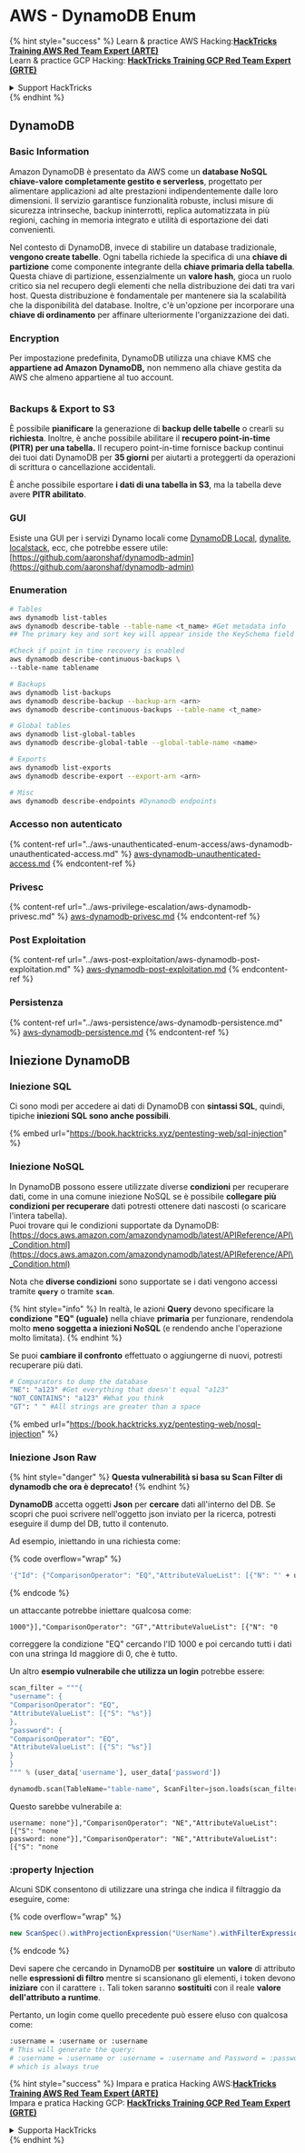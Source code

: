 # AWS - DynamoDB Enum

{% hint style="success" %}
Learn & practice AWS Hacking:<img src="../../../.gitbook/assets/image (1).png" alt="" data-size="line">[**HackTricks Training AWS Red Team Expert (ARTE)**](https://training.hacktricks.xyz/courses/arte)<img src="../../../.gitbook/assets/image (1).png" alt="" data-size="line">\
Learn & practice GCP Hacking: <img src="../../../.gitbook/assets/image (2).png" alt="" data-size="line">[**HackTricks Training GCP Red Team Expert (GRTE)**<img src="../../../.gitbook/assets/image (2).png" alt="" data-size="line">](https://training.hacktricks.xyz/courses/grte)

<details>

<summary>Support HackTricks</summary>

* Check the [**subscription plans**](https://github.com/sponsors/carlospolop)!
* **Join the** 💬 [**Discord group**](https://discord.gg/hRep4RUj7f) or the [**telegram group**](https://t.me/peass) or **follow** us on **Twitter** 🐦 [**@hacktricks\_live**](https://twitter.com/hacktricks\_live)**.**
* **Share hacking tricks by submitting PRs to the** [**HackTricks**](https://github.com/carlospolop/hacktricks) and [**HackTricks Cloud**](https://github.com/carlospolop/hacktricks-cloud) github repos.

</details>
{% endhint %}

## DynamoDB

### Basic Information

Amazon DynamoDB è presentato da AWS come un **database NoSQL chiave-valore completamente gestito e serverless**, progettato per alimentare applicazioni ad alte prestazioni indipendentemente dalle loro dimensioni. Il servizio garantisce funzionalità robuste, inclusi misure di sicurezza intrinseche, backup ininterrotti, replica automatizzata in più regioni, caching in memoria integrato e utilità di esportazione dei dati convenienti.

Nel contesto di DynamoDB, invece di stabilire un database tradizionale, **vengono create tabelle**. Ogni tabella richiede la specifica di una **chiave di partizione** come componente integrante della **chiave primaria della tabella**. Questa chiave di partizione, essenzialmente un **valore hash**, gioca un ruolo critico sia nel recupero degli elementi che nella distribuzione dei dati tra vari host. Questa distribuzione è fondamentale per mantenere sia la scalabilità che la disponibilità del database. Inoltre, c'è un'opzione per incorporare una **chiave di ordinamento** per affinare ulteriormente l'organizzazione dei dati.

### Encryption

Per impostazione predefinita, DynamoDB utilizza una chiave KMS che **appartiene ad Amazon DynamoDB,** non nemmeno alla chiave gestita da AWS che almeno appartiene al tuo account.

<figure><img src="https://lh4.googleusercontent.com/JjtNS7aA-_GRMgZb4v93jWEQJi6DQdUPq0FEpzZPdeyCeNoG05p0NJiV9Zs-ULs_-Tfjmx0W1ZgsE2Ui2ljo7D-1a87Xny-gpLVQO0XmXdFoph9ci1RepbVNwaCe9oPruEZSEDxGTxF5dIv6pW1WpT6kWA=s2048" alt=""><figcaption></figcaption></figure>

### Backups & Export to S3

È possibile **pianificare** la generazione di **backup delle tabelle** o crearli su **richiesta**. Inoltre, è anche possibile abilitare il **recupero point-in-time (PITR) per una tabella.** Il recupero point-in-time fornisce backup continui dei tuoi dati DynamoDB per **35 giorni** per aiutarti a proteggerti da operazioni di scrittura o cancellazione accidentali.

È anche possibile esportare **i dati di una tabella in S3**, ma la tabella deve avere **PITR abilitato**.

### GUI

Esiste una GUI per i servizi Dynamo locali come [DynamoDB Local](https://aws.amazon.com/blogs/aws/dynamodb-local-for-desktop-development/), [dynalite](https://github.com/mhart/dynalite), [localstack](https://github.com/localstack/localstack), ecc, che potrebbe essere utile: [https://github.com/aaronshaf/dynamodb-admin](https://github.com/aaronshaf/dynamodb-admin)

### Enumeration
```bash
# Tables
aws dynamodb list-tables
aws dynamodb describe-table --table-name <t_name> #Get metadata info
## The primary key and sort key will appear inside the KeySchema field

#Check if point in time recovery is enabled
aws dynamodb describe-continuous-backups \
--table-name tablename

# Backups
aws dynamodb list-backups
aws dynamodb describe-backup --backup-arn <arn>
aws dynamodb describe-continuous-backups --table-name <t_name>

# Global tables
aws dynamodb list-global-tables
aws dynamodb describe-global-table --global-table-name <name>

# Exports
aws dynamodb list-exports
aws dynamodb describe-export --export-arn <arn>

# Misc
aws dynamodb describe-endpoints #Dynamodb endpoints
```
### Accesso non autenticato

{% content-ref url="../aws-unauthenticated-enum-access/aws-dynamodb-unauthenticated-access.md" %}
[aws-dynamodb-unauthenticated-access.md](../aws-unauthenticated-enum-access/aws-dynamodb-unauthenticated-access.md)
{% endcontent-ref %}

### Privesc

{% content-ref url="../aws-privilege-escalation/aws-dynamodb-privesc.md" %}
[aws-dynamodb-privesc.md](../aws-privilege-escalation/aws-dynamodb-privesc.md)
{% endcontent-ref %}

### Post Exploitation

{% content-ref url="../aws-post-exploitation/aws-dynamodb-post-exploitation.md" %}
[aws-dynamodb-post-exploitation.md](../aws-post-exploitation/aws-dynamodb-post-exploitation.md)
{% endcontent-ref %}

### Persistenza

{% content-ref url="../aws-persistence/aws-dynamodb-persistence.md" %}
[aws-dynamodb-persistence.md](../aws-persistence/aws-dynamodb-persistence.md)
{% endcontent-ref %}

## Iniezione DynamoDB

### Iniezione SQL

Ci sono modi per accedere ai dati di DynamoDB con **sintassi SQL**, quindi, tipiche **iniezioni SQL sono anche possibili**.

{% embed url="https://book.hacktricks.xyz/pentesting-web/sql-injection" %}

### Iniezione NoSQL

In DynamoDB possono essere utilizzate diverse **condizioni** per recuperare dati, come in una comune iniezione NoSQL se è possibile **collegare più condizioni per recuperare** dati potresti ottenere dati nascosti (o scaricare l'intera tabella).\
Puoi trovare qui le condizioni supportate da DynamoDB: [https://docs.aws.amazon.com/amazondynamodb/latest/APIReference/API\_Condition.html](https://docs.aws.amazon.com/amazondynamodb/latest/APIReference/API\_Condition.html)

Nota che **diverse condizioni** sono supportate se i dati vengono accessi tramite **`query`** o tramite **`scan`**.

{% hint style="info" %}
In realtà, le azioni **Query** devono specificare la **condizione "EQ" (uguale)** nella chiave **primaria** per funzionare, rendendola molto **meno soggetta a iniezioni NoSQL** (e rendendo anche l'operazione molto limitata).
{% endhint %}

Se puoi **cambiare il confronto** effettuato o aggiungerne di nuovi, potresti recuperare più dati.
```bash
# Comparators to dump the database
"NE": "a123" #Get everything that doesn't equal "a123"
"NOT_CONTAINS": "a123" #What you think
"GT": " " #All strings are greater than a space
```
{% embed url="https://book.hacktricks.xyz/pentesting-web/nosql-injection" %}

### Iniezione Json Raw

{% hint style="danger" %}
**Questa vulnerabilità si basa su Scan Filter di dynamodb che ora è deprecato!**
{% endhint %}

**DynamoDB** accetta oggetti **Json** per **cercare** dati all'interno del DB. Se scopri che puoi scrivere nell'oggetto json inviato per la ricerca, potresti eseguire il dump del DB, tutto il contenuto.

Ad esempio, iniettando in una richiesta come:

{% code overflow="wrap" %}
```bash
'{"Id": {"ComparisonOperator": "EQ","AttributeValueList": [{"N": "' + user_input + '"}]}}'
```
{% endcode %}

un attaccante potrebbe iniettare qualcosa come:

`1000"}],"ComparisonOperator": "GT","AttributeValueList": [{"N": "0`

correggere la condizione "EQ" cercando l'ID 1000 e poi cercando tutti i dati con una stringa Id maggiore di 0, che è tutto.

Un altro **esempio vulnerabile che utilizza un login** potrebbe essere:
```python
scan_filter = """{
"username": {
"ComparisonOperator": "EQ",
"AttributeValueList": [{"S": "%s"}]
},
"password": {
"ComparisonOperator": "EQ",
"AttributeValueList": [{"S": "%s"}]
}
}
""" % (user_data['username'], user_data['password'])

dynamodb.scan(TableName="table-name", ScanFilter=json.loads(scan_filter))
```
Questo sarebbe vulnerabile a:
```
username: none"}],"ComparisonOperator": "NE","AttributeValueList": [{"S": "none
password: none"}],"ComparisonOperator": "NE","AttributeValueList": [{"S": "none
```
### :property Injection

Alcuni SDK consentono di utilizzare una stringa che indica il filtraggio da eseguire, come: 

{% code overflow="wrap" %}
```java
new ScanSpec().withProjectionExpression("UserName").withFilterExpression(user_input+" = :username and Password = :password").withValueMap(valueMap)
```
{% endcode %}

Devi sapere che cercando in DynamoDB per **sostituire** un **valore** di attributo nelle **espressioni di filtro** mentre si scansionano gli elementi, i token devono **iniziare** con il carattere **`:`**. Tali token saranno **sostituiti** con il reale **valore dell'attributo a runtime**.

Pertanto, un login come quello precedente può essere eluso con qualcosa come:
```bash
:username = :username or :username
# This will generate the query:
# :username = :username or :username = :username and Password = :password
# which is always true
```
{% hint style="success" %}
Impara e pratica Hacking AWS:<img src="../../../.gitbook/assets/image (1).png" alt="" data-size="line">[**HackTricks Training AWS Red Team Expert (ARTE)**](https://training.hacktricks.xyz/courses/arte)<img src="../../../.gitbook/assets/image (1).png" alt="" data-size="line">\
Impara e pratica Hacking GCP: <img src="../../../.gitbook/assets/image (2).png" alt="" data-size="line">[**HackTricks Training GCP Red Team Expert (GRTE)**<img src="../../../.gitbook/assets/image (2).png" alt="" data-size="line">](https://training.hacktricks.xyz/courses/grte)

<details>

<summary>Supporta HackTricks</summary>

* Controlla i [**piani di abbonamento**](https://github.com/sponsors/carlospolop)!
* **Unisciti al** 💬 [**gruppo Discord**](https://discord.gg/hRep4RUj7f) o al [**gruppo telegram**](https://t.me/peass) o **seguici** su **Twitter** 🐦 [**@hacktricks\_live**](https://twitter.com/hacktricks\_live)**.**
* **Condividi trucchi di hacking inviando PR ai** [**HackTricks**](https://github.com/carlospolop/hacktricks) e [**HackTricks Cloud**](https://github.com/carlospolop/hacktricks-cloud) repos di github.

</details>
{% endhint %}
